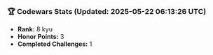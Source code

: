 ### 🏆 Codewars Stats (Updated: 2025-05-22 06:13:26 UTC)

- **Rank:** 8 kyu
- **Honor Points:** 3
- **Completed Challenges:** 1
